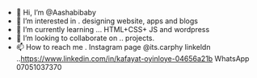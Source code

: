 - 👋 Hi, I’m @Aashabibaby
- 👀 I’m interested in . designing website, apps and blogs
- 🌱 I’m currently learning ... HTML+CSS+ JS and wordpress
- 💞️ I’m looking to collaborate on .. projects.
- 📫 How to reach me . Instagram page @its.carphy
linkeldn ..https://www.linkedin.com/in/kafayat-oyinloye-04656a21b
WhatsApp 07051037370

<!---
Aashabibaby/Aashabibaby is a ✨ special ✨ repository because its `README.md` (this file) appears on your GitHub profile.
You can click the Preview link to take a look at your changes.
--->
